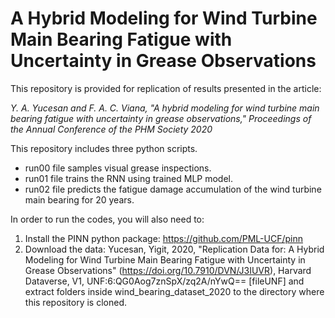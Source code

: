 # A Hybrid Modeling for Wind Turbine Main Bearing Fatigue with Uncertainty in Grease Observations

This repository is provided for replication of results presented in the article:

*Y. A. Yucesan and F. A. C. Viana, "A hybrid modeling for wind turbine main bearing fatigue with uncertainty in grease observations," Proceedings of the Annual Conference of the PHM Society 2020*

This repository includes three python scripts.

- run00 file samples visual grease inspections.
- run01 file trains the RNN using trained MLP model.
- run02 file predicts the fatigue damage accumulation of the wind turbine main bearing for 20 years.

In order to run the codes, you will also need to:
1. Install the PINN python package: https://github.com/PML-UCF/pinn
2. Download the data:
Yucesan, Yigit, 2020, "Replication Data for: A Hybrid Modeling for Wind Turbine Main Bearing Fatigue with Uncertainty in Grease Observations" (https://doi.org/10.7910/DVN/J3IUVR), Harvard Dataverse, V1, UNF:6:QG0Aog7znSpX/zq2A/nYwQ== [fileUNF]
and extract folders inside wind_bearing_dataset_2020 to the directory where this repository is cloned.
